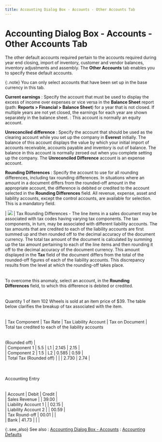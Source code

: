```yaml
---
title: Accounting Dialog Box - Accounts - Other Accounts Tab
---
```


# Accounting Dialog Box - Accounts - Other Accounts Tab


The other default accounts required pertain to the accounts required  during year end closing, import of inventory, customer and vendor balances,  inventory adjustments and assembly. The **Other 
 Accounts** tab enables you to specify these default accounts.


{:.note}
You can only select accounts that have been  set up in the base currency in this tab.


**Current earnings**
: Specify the account that must be used to display  the excess of income over expenses or vice versa in the **Balance 
 Sheet** report (path: **Reports &gt; 
 Financial &gt; Balance Sheet**) for a year that is not closed. If  multiple years are not yet closed, the earnings for each year are shown  separately in the balance sheet.
: This account is normally an equity account.


**Unreconciled difference**
: Specify the account that should be used as the clearing  account while you set up the company in **Everest** initially. The balance of this account displays the value by which  your initial import of accounts receivable, accounts payable and inventory  is out of balance. The balance in this account is normally zeroed out  when you complete setting up the company. The **Unreconciled 
 Difference** account is an expense account.


**Rounding Differences**
: Specify the account to use for all rounding differences,  including tax rounding differences. In situations where an amount in a  document differs from the rounded-off amount in the appropriate account,  the difference is debited or credited to the account selected in the **Rounding Differences** field. All revenue,  expense, asset and liability accounts, except the control accounts, are  available for selection. This is a mandatory field.


| ![]({{site.acc_baseurl}}/img/example.gif) | Tax Rounding Differences - The line items in a sales document may be  associated with tax codes having varying tax components. The tax components,  in turn, may be associated with different liability accounts. The tax  amounts that are credited to each of the liability accounts are first  summed up and then rounded off to the decimal accuracy of the document  currency. The total tax amount of the document is calculated by summing  up the tax amount pertaining to each of the line items and then rounding  it off to the decimal accuracy of the document currency. This amount displayed  in the **Tax** field of the document  differs from the total of the rounded-off figures of each of the liability  accounts. This discrepancy results from the level at which the rounding-off  takes place.<br/><br/><br/>To overcome this anomaly, select an account, in the **Rounding <br/> Differences** field, to which this difference is debited or credited.<br/><br/><br/>Quantity 1 of item 102 Wheels is sold at an  item price of $39. The table below clarifies the breakup of tax associated  with the item.<br/><br/><br/>| Tax Component | Tax Rate | Tax Liability Account | Tax on Document | Total tax credited to each of the liability accounts<br/><br/><br/>(Rounded off) |<br/>| Component 1 | 5.5 | L1 | 2.145 | 2.15 |<br/>| Component 2 | 1.5 | L2 | 0.585 | 0.59 |<br/>| Total Tax (Rounded off) |  |  | 2.730 | 2.74 |<br/><br/><br/><br/>Accounting Entry<br/><br/><br/>| Account | Debit | Credit |<br/>| Sales Revenue |  | 39.00 |<br/>| Liability Account 1 |  | 02.15 |<br/>| Liability Account 2 |  | 00.59 |<br/>| Tax Round-off | 00.01 |  |<br/>| Bank | 41.73 |  | |



{:.see_also}
See also
: [Accounting  Dialog Box - Accounts]({{site.acc_baseurl}}/accounting-flow-control-and-defaults/accounting-defaults/accounting_dialog_box_-_posting_groups.html)
: [Accounting Defaults]({{site.acc_baseurl}}/accounting-flow-control-and-defaults/accounting-defaults/accounting_defaults.html)
